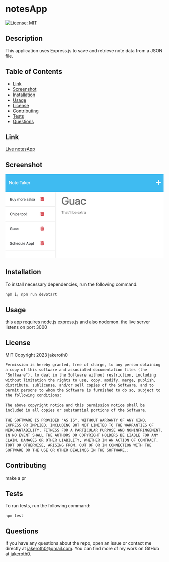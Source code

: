 # notesApp

  [![License: MIT](https://img.shields.io/badge/License-MIT-yellow.svg)](https://opensource.org/licenses/MIT)

  ## Description
  This application uses Express.js to save and retrieve note data from a JSON file.

  ## Table of Contents
  - [Link](#Link)
  - [Screenshot](#Screenshot)
  - [Installation](#Installation)
  - [Usage](#Usage)
  - [License](#License)
  - [Contributing](#Contributing)
  - [Tests](#Tests)
  - [Questions](#Questions)
  
  ## Link
  [Live notesApp](https://shielded-earth-44279.herokuapp.com/)
  
  ## Screenshot

![Screen Shot](https://github.com/jakeroth0/notesApp/blob/e7f5dab005cc48c55a27460274489cdd4a778fc2/notesAppScreenShot.png)
  
  ## Installation
  To install necessary dependencies, run the following command:

  ` npm i; npm run devStart `

  ## Usage
  this app requires node.js express.js and also nodemon. the live server listens on port 3000

  ## License
  MIT
  Copyright 2023 jakeroth0

    Permission is hereby granted, free of charge, to any person obtaining a copy of this software and associated documentation files (the "Software"), to deal in the Software without restriction, including without limitation the rights to use, copy, modify, merge, publish, distribute, sublicense, and/or sell copies of the Software, and to permit persons to whom the Software is furnished to do so, subject to the following conditions:
    
    The above copyright notice and this permission notice shall be included in all copies or substantial portions of the Software.
    
    THE SOFTWARE IS PROVIDED "AS IS", WITHOUT WARRANTY OF ANY KIND, EXPRESS OR IMPLIED, INCLUDING BUT NOT LIMITED TO THE WARRANTIES OF MERCHANTABILITY, FITNESS FOR A PARTICULAR PURPOSE AND NONINFRINGEMENT. IN NO EVENT SHALL THE AUTHORS OR COPYRIGHT HOLDERS BE LIABLE FOR ANY CLAIM, DAMAGES OR OTHER LIABILITY, WHETHER IN AN ACTION OF CONTRACT, TORT OR OTHERWISE, ARISING FROM, OUT OF OR IN CONNECTION WITH THE SOFTWARE OR THE USE OR OTHER DEALINGS IN THE SOFTWARE.;

  ## Contributing
  make a pr

  ## Tests
  To run tests, run the following command:

  ` npm test `

  ## Questions
  If you have any questions about the repo, open an issue or contact me directly at jakeroth0@gmail.com. You can find more of my work on GitHub at [jakeroth0](https://github.com/jakeroth0).
